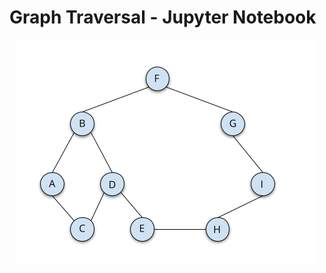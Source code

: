 # Graph Traversal - Jupyter Notebook

<p align="center">
  <img width="480" height="360" src="Graph_480_360.png">
</p>
